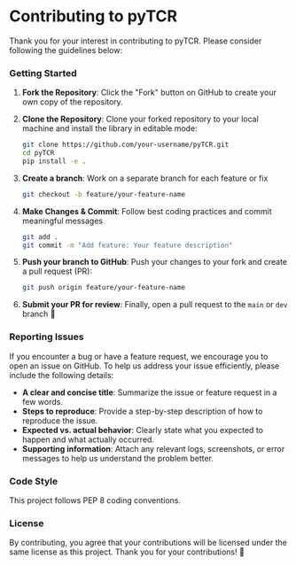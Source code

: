 <!-- omit in toc -->
# Contributing to pyTCR

Thank you for your interest in contributing to pyTCR. Please consider following the guidelines below:

### Getting Started
1. **Fork the Repository**: Click the "Fork" button on GitHub to create your own copy of the repository.

2. **Clone the Repository**: Clone your forked repository to your local machine and install the library in editable mode:

    ```sh
    git clone https://github.com/your-username/pyTCR.git
    cd pyTCR
    pip install -e .
    ```

3. **Create a branch**: Work on a separate branch for each feature or fix
    ```sh
    git checkout -b feature/your-feature-name
    ```

4. **Make Changes & Commit**: Follow best coding practices and commit meaningful messages
    ```sh
    git add .
    git commit -m "Add feature: Your feature description"
    ```
5. **Push your branch to GitHub**: Push your changes to your fork and create a pull request (PR):
    ```sh
    git push origin feature/your-feature-name
    ```

6. **Submit your PR for review**: Finally, open a pull request to the `main` or `dev` branch :rocket: 

### Reporting Issues
If you encounter a bug or have a feature request, we encourage you to open an issue on GitHub. To help us address your issue efficiently, please include the following details:

- **A clear and concise title**: Summarize the issue or feature request in a few words.
- **Steps to reproduce**: Provide a step-by-step description of how to reproduce the issue.
- **Expected vs. actual behavior**: Clearly state what you expected to happen and what actually occurred.
- **Supporting information**: Attach any relevant logs, screenshots, or error messages to help us understand the problem better.

### Code Style
This project follows PEP 8 coding conventions.

### License
By contributing, you agree that your contributions will be licensed under the same license as this project. Thank you for your contributions! 🚀